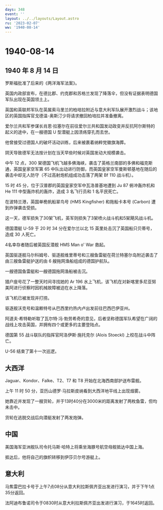 ```yaml
---
days: 348
event: ''
layout: ../../layouts/Layout.astro
ru: '2023-02-07'
ww: '1940-08-14'
---
```


# 1940-08-14

## 1940 年 8 月 14 日

罗斯福批准了后来的《两洋海军法案》。

英国内政部宣布，在德比郡、约克郡和苏格兰发现了降落伞，但没有证据表明德国军队出现在英国领土上。

英国和英联邦军队在英属索马里兰的柏培拉附近与意大利军队展开激烈战斗；该地区的英国指挥官戈德温-奥斯汀少将请求撤回柏培拉并准备撤离。

爱尔兰共和军参谋长肖恩·拉塞尔在前往爱尔兰共和国发动政变并反抗阿尔斯特的起义的途中，在一艘德国
U 型潜艇上因溃疡穿孔而去世。

他曾接受过德国人的破坏活动训练，后来被裹着纳粹党徽旗海葬。

阴天导致德军无法按计划在当天早些时候对英国发动大规模袭击。

中午 12 点，300
架德国飞机飞越多佛海峡，袭击了英格兰南部的多佛和福克斯通，英国皇家空军第
65
中队出动进行防御，而英国皇家空军曼斯顿基地在随后的袭击中却无人防守（不过高射炮机组成功击落了两架
Bf 110 战斗机）。

15 时 45 分，位于汉普郡的英国皇家空军中瓦洛普基地遭到 Ju 87 俯冲轰炸机和
He 111 中型轰炸机的轰炸，造成 3 名飞行员和 1 名平民死亡。

在波特兰港，英国单桅帆船翠鸟号 (HMS Kingfisher) 和拖船卡本号 (Carbon)
遭到炸弹袭击受损。

这一天，德军损失了30架飞机，英军则损失了3架喷火战斗机和5架飓风战斗机。

德国潜艇 U-59 于 20 时 34 分在爱尔兰以北 15
英里处击沉了英国船只贝蒂号，造成 30 人死亡。

4名幸存者随后被英国反潜舰 HMS Man o\' War 救起。

英国驱逐舰马尔科姆号、驱逐舰维里蒂号和三艘鱼雷艇在荷兰特塞尔岛附近袭击了由三艘鱼雷艇护送的由
6 艘拖网渔船组成的德国护航队。

一艘德国鱼雷艇和一艘德国拖网渔船被击沉。

猎户座号花了一整天时间寻找她的 Ar 196
水上飞机，该飞机在对新喀里多尼亚努美阿进行侦察时因机械故障被迫在水上降落。

该飞机已被发现并打捞。

驱逐舰沃克号和温赖特号从巴西里约热内卢出发前往巴西巴伊亚州。

阿道夫·希特勒听取了瓦尔特·冯·勃劳希奇的意见，后者坚称德国军队希望在广阔的战线上攻击英国，并拥有四个或更多的主要登陆点。

德国第 55 战斗联队的指挥官阿洛伊斯·施托克尔 (Alois Stoeckl)
上校在战斗中阵亡。

U-56 结束了第十一次巡逻。

## 大西洋

Jaguar、Kondor、Falke、T2、T7 和 T8 开始在北海西南部护送布雷舰。

上午 11 时 50 分，亚历山德罗·马拉斯皮纳看到大西洋地平线上出现烟雾。

她靠近并发现了一艘货轮，并于13时40分在3000米的距离发射了两枚鱼雷，但均未击中。

货轮在逃脱交战后向潜艇发射了两发炮弹。

## 中国

美国海军亚洲舰队司令托马斯·哈特上将乘坐海豚号航空母舰抵达中国上海。

抵达后，他将自己的旗帜转移到伊莎贝尔号游艇上。

## 意大利

马焦雷巴拉卡号于上午7点08分从意大利拉斯佩齐亚出发进行演习，并于下午1点35分返回。

法阿迪布鲁诺司令于0830时从意大利拉斯佩齐亚出发进行演习，于1645时返回。